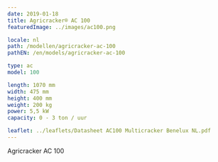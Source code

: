 ```yaml
---
date: 2019-01-18
title: Agricracker® AC 100
featuredImage: ../images/ac100.png

locale: nl
path: /modellen/agricracker-ac-100
pathEN: /en/models/agricracker-ac-100

type: ac
model: 100

length: 1070 mm 
width: 475 mm
height: 400 mm
weight: 200 kg
power: 5,5 kW
capacity: 0 - 3 ton / uur

leaflet: ../leaflets/Datasheet AC100 Multicracker Benelux NL.pdf
---
```

Agricracker AC 100